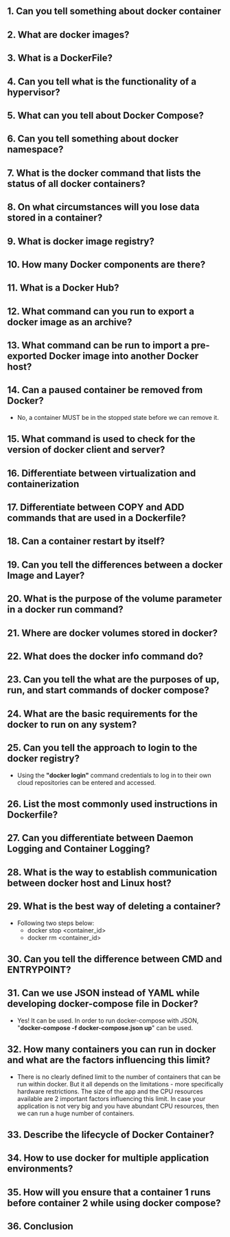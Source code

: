 ## 1. Can you tell something about docker container

## 2. What are docker images?

## 3. What is a DockerFile?

## 4. Can you tell what is the functionality of a hypervisor?

## 5. What can you tell about Docker Compose?

## 6. Can you tell something about docker namespace?

## 7. What is the docker command that lists the status of all docker containers?

## 8. On what circumstances will you lose data stored in a container?

## 9. What is docker image registry?

## 10. How many Docker components are there?

## 11. What is a Docker Hub?

## 12. What command can you run to export a docker image as an archive?

## 13. What command can be run to import a pre-exported Docker image into another Docker host?

## 14. Can a paused container be removed from Docker?
- No,  a container MUST be in the stopped state before we can remove it.


## 15. What command is used to check for the version of docker client and server?

## 16. Differentiate between virtualization and containerization

## 17. Differentiate between COPY and ADD commands that are used in a Dockerfile?

## 18. Can a container restart by itself?

## 19. Can you tell the differences between a docker Image and Layer?

## 20. What is the purpose of the volume parameter in a docker run command?

## 21. Where are docker volumes stored in docker?

## 22. What does the docker info command do?

## 23. Can you tell the what are the purposes of up, run, and start commands of docker compose?

## 24. What are the basic requirements for the docker to run on any system?

## 25. Can you tell the approach to login to the docker registry?
- Using the __"docker login"__ command credentials to log in to their own cloud repositories can be entered and accessed.


## 26. List the most commonly used instructions in Dockerfile?

## 27. Can you differentiate between Daemon Logging and Container Logging?

## 28. What is the way to establish communication between docker host and Linux host?

## 29. What is the best way of deleting a container?
-  Following two steps below:
    - docker stop <container_id>
    - docker rm <container_id>

## 30. Can you tell the difference between CMD and ENTRYPOINT?

## 31. Can we use JSON instead of YAML while developing docker-compose file in Docker?
- Yes! It can be used. In order to run docker-compose with JSON, "__docker-compose -f docker-compose.json up__" can be used.

## 32. How many containers you can run in docker and what are the factors influencing this limit?
- There is no clearly defined limit to the number of containers that can be run within docker. But it all depends on the limitations - more specifically hardware restrictions. The size of the app and the CPU resources available are 2 important factors influencing this limit. In case your application is not very big and you have abundant CPU resources, then we can run a huge number of containers.

## 33. Describe the lifecycle of Docker Container?

## 34. How to use docker for multiple application environments?

## 35. How will you ensure that a container 1 runs before container 2 while using docker compose?

## 36. Conclusion